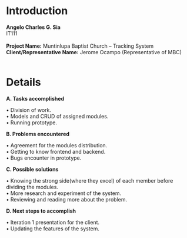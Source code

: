 # Introduction #

**Angelo Charles G. Sia**<br>
IT111<br>
<br>
<b>Project Name:</b> Muntinlupa Baptist Church – Tracking System<br>
<b>Client/Representative Name:</b> Jerome Ocampo (Representative of MBC)<br>
<br>
<h1>Details</h1>
<b>A.	Tasks accomplished</b>

•	Division of work.<br>
•	Models and CRUD of assigned modules.<br>
•	Running prototype.<br>


<b>B.	Problems encountered</b>

•	Agreement for the modules distribution.<br>
•	Getting to know frontend and backend.<br>
•	Bugs encounter in prototype.<br>



<b>C.	Possible solutions</b>

•	Knowing the strong side(where they excel) of each member before dividing the modules.<br>
•	More research and experiment of the system.<br>
•	Reviewing and reading more about the problem.<br>


<b>D.	Next steps to accomplish</b>

•	Iteration 1 presentation for the client.<br>
•	Updating the features of the system.<br>